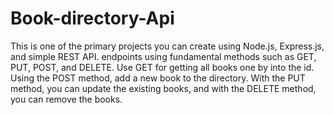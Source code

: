 # Book-directory-Api
This is one of the primary projects you can create using Node.js, Express.js, and simple REST API.  endpoints using fundamental methods such as GET, PUT, POST, and DELETE.  Use GET for getting all books one by into the id. Using the POST method, add a new book to the directory. With the PUT method, you can update the existing books, and with the DELETE method, you can remove the books. 
